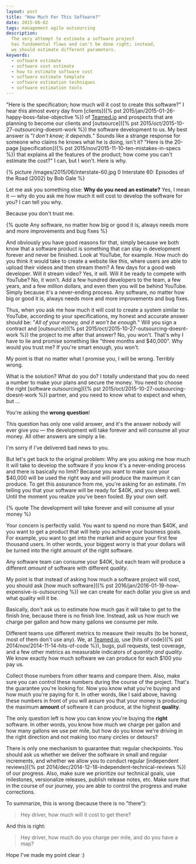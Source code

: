 ```yaml
---
layout: post
title: "How Much For This Software?"
date: 2015-06-02
tags: management agile outsourcing
description:
  The very attempt to estimate a software project
  has fundamental flaws and can't be done right; instead,
  we should estimate different parameters.
keywords:
  - software estimate
  - software cost estimate
  - how to estimate software cost
  - software estimate template
  - software estimation techniques
  - software estimation tools
---
```


"Here is the specification; how much will it cost to create this software?"
I hear this almost every day from
[clients]({% pst 2015/jan/2015-01-26-happy-boss-false-objective %})
of [Teamed.io](http://www.teamed.io)
and prospects that are planning to become our clients and
[outsource]({% pst 2015/oct/2015-10-27-outsourcing-doesnt-work %}) the software
development to us. My best answer is "_I don't know; it depends._"
Sounds like a strange response for someone who claims
he knows what he is doing, isn't it? "Here is the 20-page
[specification]({% pst 2015/nov/2015-11-10-ten-mistakes-in-specs %})
that explains all the features of the product; how come you can't estimate
the cost?" I can, but I won't. Here is why.

<!--more-->

{% picture /images/2015/06/interstate-60.jpg 0 Interstate 60: Episodes of the Road (2002) by Bob Gale %}

Let me ask you something else: **Why do you need an estimate?**
Yes, I mean it &mdash; why do you ask me how much it will cost
to develop the software for you? I can tell you why.

Because you don't trust me.

{% quote Any software, no matter how big or good it is, always needs more and more improvements and bug fixes %}

And obviously you have good reasons for that, simply because we both
know that a software product is something that can stay in development forever
and never be finished. Look at YouTube, for example. How much do you think
it would take to create a website like this, where users are able to
upload their videos and then stream them? A few days for a good web developer.
Will it stream video? Yes, it will. Will it be ready to compete with YouTube?
No, it won't. Add a few hundred developers to the team, a few years, and a
few million dollars, and even then you will be behind YouTube. Simply because
it's a never-ending process. Any software, no matter how big or good it is,
always needs more and more improvements and bug fixes.

Thus, when you ask me how much it will cost to create a system similar
to YouTube, according to your specifications, my honest and accurate answer
should be: "_All of your money, and it won't be enough._" Will you
sign a contract and
[outsource]({% pst 2015/oct/2015-10-27-outsourcing-doesnt-work %})
the project to me after that answer? No, you won't.
That's why I have to lie and promise something like "three months and $40,000".
Why would you trust me? If you're smart enough, you won't.

My point is that no matter what I promise you, I will be wrong. Terribly wrong.

What is the solution? What do you do? I totally understand that you
do need a number to make your plans and secure the money.
You need to choose the right
[software outsourcing]({% pst 2015/oct/2015-10-27-outsourcing-doesnt-work %})
partner, and you need to know what to expect and when, but ...

You're asking the **wrong question**!

This question has only one valid answer, and it's the answer nobody
will ever give you &mdash; the development will take forever and will
consume all your money. All other answers are simply a lie.

I'm sorry if I've delivered bad news to you.

But let's get back to the original problem: Why are you asking
me how much it will take to develop the software if you know it's a
never-ending process and there is basically no limit? Because you
want to make sure your $40,000 will be used the right way and will
produce the maximum it can produce. To get this assurance from me, you're
asking for an estimate. I'm telling you that your software will be ready
for $40K, and you sleep well. Until the moment you realize you've been
fooled. By your own self.

{% quote The development will take forever and will consume all your money %}

Your concern is perfectly valid. You want to spend no more than $40K, and you want
to get a product that will help you achieve your business goals. For example,
you want to get into the market and acquire your first few thousand users. In other words,
your biggest worry is that your dollars will be turned into the right amount
of the right software.

Any software team can consume your $40K, but each team will produce a different
_amount_ of software with different _quality_.

My point is that instead of asking how much a software project will cost, you should
ask [how much software]({% pst 2016/jan/2016-01-19-how-expensive-is-outsourcing %})
we can create for each dollar you give us and what
quality will it be.

Basically, don't ask us to estimate how much gas it will take to get
to the finish line, because there is no finish line. Instead, ask us
how much we charge per gallon and how many gallons we consume per mile.

Different teams use different metrics to measure their results
(to be honest, most of them don't use any). We, at
[Teamed.io](http://www.teamed.io), use
[hits of code]({% pst 2014/nov/2014-11-14-hits-of-code %}),
bugs, pull requests, test coverage, and a few other metrics
as measurable indicators of _quantity and quality_. We know exactly how much
software we can produce for each $100 you pay us.

Collect those numbers from other teams and compare them. Also, make sure
you can control these numbers during the course of the project. That's the
guarantee you're looking for. Now you know what you're buying and how
much you're paying for it. In other words, like I said above, having these
numbers in front of you will assure you that your money is producing
the maximum **amount** of software it can produce, at the highest **quality**.

The only question left is how you can know you're buying
the **right** software. In other words, you know how much
we charge per gallon and how many gallons we use per mile, but
how do you know we're driving in the right direction and not making
too many circles or detours?

There is only one mechanism to guarantee that: regular checkpoints.
You should ask us whether we deliver the software in small and regular
increments, and whether we allow you to conduct regular
[independent reviews]({% pst 2014/dec/2014-12-18-independent-technical-reviews %})
of our progress. Also, make sure we prioritize our technical goals,
use milestones, versionalize releases, publish release notes, etc.
Make sure that in the course of our journey, you are able to control
the progress and make corrections.

To summarize, this is wrong (because there is no "there"):

> Hey driver, how much will it cost to get there?

And this is right:

> Hey driver, how much do you charge per mile, and do you have a map?

Hope I've made my point clear :)
